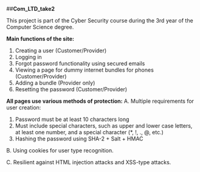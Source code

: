 ##**Com_LTD_take2**

This project is part of the Cyber Security course during the 3rd year of the Computer Science degree.

**Main functions of the site:**
1. Creating a user (Customer/Provider)
2. Logging in
3. Forgot password functionality using secured emails
4. Viewing a page for dummy internet bundles for phones (Customer/Provider)
5. Adding a bundle (Provider only)
6. Resetting the password (Customer/Provider)

**All pages use various methods of protection:**
A. Multiple requirements for user creation:
1. Password must be at least 10 characters long
2. Must include special characters, such as upper and lower case letters, at least one number, and a special character (*, !, ., @, etc.)
3. Hashing the password using SHA-2 + Salt + HMAC

B. Using cookies for user type recognition.

C. Resilient against HTML injection attacks and XSS-type attacks.
